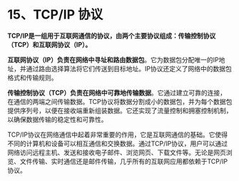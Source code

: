 # 15、TCP/IP 协议

**TCP/IP是一组用于互联网通信的协议，由两个主要协议组成：传输控制协议（TCP）和互联网协议（IP）。**

**互联网协议（IP）负责在网络中寻址和路由数据包**。它为数据包分配唯一的IP地址，并通过路由选择算法将它们传送到目标地址。IP协议还定义了网络中的数据包格式和传输规则。

**传输控制协议（TCP）负责在网络中可靠地传输数据**。它通过建立可靠的连接，在通信的两端之间传输数据。TCP协议将数据分割成小的数据包，并为每个数据包提供序列号，以便在接收端重新组装数据。它还实现了流量控制和拥塞控制机制，以确保数据传输的稳定性和可靠性。

TCP/IP协议在网络通信中起着非常重要的作用，它是互联网通信的基础。它使得不同的计算机和设备可以相互通信和交换数据。通过TCP/IP协议，用户可以通过网络访问远程主机、发送和接收电子邮件、浏览网页、下载文件等。无论是网页浏览、文件传输、实时通信还是邮件传输，几乎所有的互联网应用都依赖于TCP/IP协议。
